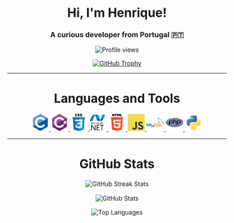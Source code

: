 <h1 align="center">Hi, I'm Henrique!</h1>
<h3 align="center">A curious developer from Portugal 🇵🇹</h3>

<p align="center">
  <img src="https://komarev.com/ghpvc/?username=cotamilhas&label=Profile%20Views&color=0e75b6&style=flat" alt="Profile views">
</p>
<p align="center">
  <a href="https://github.com/ryo-ma/github-profile-trophy">
    <img src="https://github-profile-trophy.vercel.app/?username=cotamilhas&theme=onestar" alt="GitHub Trophy">
  </a>
</p>

---
<h1 align="center">Languages and Tools</h1>
<p align="center">
  <a href="https://www.cprogramming.com/" target="_blank">
    <img src="https://raw.githubusercontent.com/devicons/devicon/master/icons/c/c-original.svg" alt="C" width="40" height="40">
  </a>
  <a href="https://www.w3schools.com/cs/" target="_blank">
    <img src="https://raw.githubusercontent.com/devicons/devicon/master/icons/csharp/csharp-original.svg" alt="C#" width="40" height="40">
  </a>
  <a href="https://www.w3schools.com/css/" target="_blank">
    <img src="https://raw.githubusercontent.com/devicons/devicon/master/icons/css3/css3-original-wordmark.svg" alt="CSS3" width="40" height="40">
  </a>
  <a href="https://dotnet.microsoft.com/" target="_blank">
    <img src="https://raw.githubusercontent.com/devicons/devicon/master/icons/dot-net/dot-net-original-wordmark.svg" alt=".NET" width="40" height="40">
  </a>
  <a href="https://www.w3.org/html/" target="_blank">
    <img src="https://raw.githubusercontent.com/devicons/devicon/master/icons/html5/html5-original-wordmark.svg" alt="HTML5" width="40" height="40">
  </a>
  <a href="https://developer.mozilla.org/en-US/docs/Web/JavaScript" target="_blank">
    <img src="https://raw.githubusercontent.com/devicons/devicon/master/icons/javascript/javascript-original.svg" alt="JavaScript" width="40" height="40">
  </a>
  <a href="https://www.mysql.com/" target="_blank">
    <img src="https://raw.githubusercontent.com/devicons/devicon/master/icons/mysql/mysql-original-wordmark.svg" alt="MySQL" width="40" height="40">
  </a>
  <a href="https://www.php.net" target="_blank">
    <img src="https://raw.githubusercontent.com/devicons/devicon/master/icons/php/php-original.svg" alt="PHP" width="40" height="40">
  </a>
  <a href="https://www.python.org" target="_blank">
    <img src="https://raw.githubusercontent.com/devicons/devicon/master/icons/python/python-original.svg" alt="Python" width="40" height="40">
  </a>
</p>

---

<h1 align="center">GitHub Stats</h1>
<p align="center">
  <img align="center" src="https://github-readme-streak-stats.herokuapp.com/?user=cotamilhas&theme=dark" alt="GitHub Streak Stats">
</p>
<p align="center">
  <img align="center" src="https://github-readme-stats.vercel.app/api?username=cotamilhas&theme=dark&show_icons=false&locale=en" alt="GitHub Stats">
</p>
<p align="center">
  <img align="center" src="https://github-readme-stats.vercel.app/api/top-langs?username=cotamilhas&show_icons=true&locale=en&layout=compact&theme=dark" alt="Top Languages">
</p>
